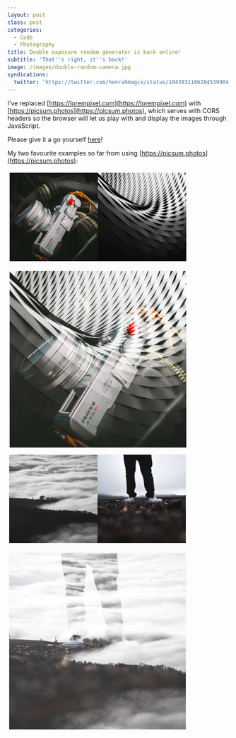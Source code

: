 ```yaml
---
layout: post
class: post
categories:
  - Code
  - Photography
title: Double exposure random generator is back online!
subtitle: 'That''s right, it''s back!'
image: /images/double-random-camera.jpg
syndications:
  twitter: 'https://twitter.com/henrahmagix/status/1043831106284539904'
---
```


I've replaced [https://lorempixel.com](https://lorempixel.com) with [https://picsum.photos](https://picsum.photos), which serves with CORS headers so the browser will let us play with and display the images through JavaScript.

Please give it a go yourself [here](/doubles/random)!

My two favourite examples so far from using [https://picsum.photos](https://picsum.photos):

![randomly generated double exposure of a camera and architectural photo](/images/double-random-camera.jpg)
![randomly generated double exposure of clouds over a hill and someone's legs](/images/double-random-landscape-legs.jpg)
